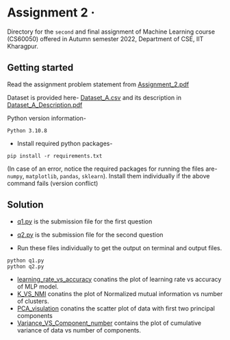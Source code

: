 # Assignment 2 &middot;

>

Directory for the `second` and final assignment of Machine Learning course (CS60050) offered in Autumn semester 2022, Department of CSE, IIT Kharagpur.

## Getting started

Read the assignment problem statement from [Assignment_2.pdf](/assignment_2/Assignment_2.pdf)

Dataset is provided here- [Dataset_A.csv](https://archive.ics.uci.edu/ml/datasets/Wine) and its description in [Dataset_A_Description.pdf](/assignment_2/Dataset_A_Description.pdf)

Python version information-  

```shell
Python 3.10.8
```

- Install required python packages-

```shell
pip install -r requirements.txt
```

(In case of an error, notice the required packages for running the files are- `numpy`, `matplotlib`, `pandas`, `sklearn`). Install them individually if the above command fails (version conflict)

## Solution

- [q1.py](/assignment_2/q1.py) is the submission file for the first question
- [q2.py](/assignment_2/q2.py) is the submission file for the second question

- Run these files individually to get the output on terminal and output files.

```shell
python q1.py
python q2.py
```

- [learning_rate_vs_accuracy](/assignment_2/learning_rate_vs_accuracy_.png) conatins the plot of learning rate vs accuracy of MLP model.
- [K_VS_NMI](/assignment_2/K_VS_NMI.png) conatins the plot of Normalized mutual information vs number of clusters.
- [PCA_visulation](/assignment_2/PCA_visulation.png) conatins the scatter plot of data with first two principal components
- [Variance_VS_Component_number](/assignment_2/Variance_VS_Component_number.png) contains the plot of cumulative variance of data vs number of components.
